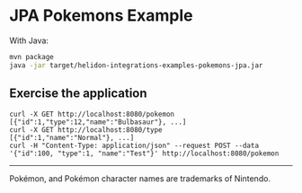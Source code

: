 # JPA Pokemons Example

With Java:
```bash
mvn package
java -jar target/helidon-integrations-examples-pokemons-jpa.jar
```

## Exercise the application

```
curl -X GET http://localhost:8080/pokemon
[{"id":1,"type":12,"name":"Bulbasaur"}, ...]
curl -X GET http://localhost:8080/type
[{"id":1,"name":"Normal"}, ...]
curl -H "Content-Type: application/json" --request POST --data '{"id":100, "type":1, "name":"Test"}' http://localhost:8080/pokemon
```

---

Pokémon, and Pokémon character names are trademarks of Nintendo.

